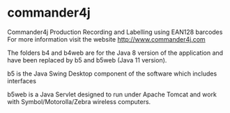 # commander4j
Commander4j Production Recording and Labelling using EAN128 barcodes
For more information visit the website http://www.commander4j.com

The folders b4 and b4web are for the Java 8 version of the application and have been replaced by b5 and b5web (Java 11 version).

b5 is the Java Swing Desktop component of the software which includes interfaces

b5web is a Java Servlet designed to run under Apache Tomcat and work with Symbol/Motorolla/Zebra wireless computers.

